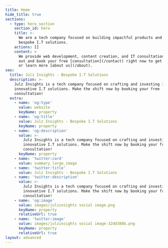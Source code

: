 ```yaml
---
title: Home
hide_title: true
sections:
  - type: hero_section
    section_id: hero
    title: >-
      We are a tech company focused on building impactful products and providing
      bespoke I.T solutions.
    actions: []
    content: >
      We provide web development, content creation, and IT consultation. Reach
      out and book your free [consultation](/contact) right now to get started
      or learn more [about us](/about).
seo:
  title: Julz Insights - Bespoke I.T Solutions
  description: >-
    Julz Insights is a tech company focused on crafting and investing in
    innovative I.T solutions. Make the shift now by booking your free
    consultation!
  extra:
    - name: 'og:type'
      value: website
      keyName: property
    - name: 'og:title'
      value: Julz Insights - Bespoke I.T Solutions
      keyName: property
    - name: 'og:description'
      value: >-
        Julz Insights is a tech company focused on crafting and investing in
        innovative I.T solutions. Make the shift now by booking your free
        consultation!
      keyName: property
    - name: 'twitter:card'
      value: summary_large_image
    - name: 'twitter:title'
      value: Julz Insights - Bespoke I.T Solutions
    - name: 'twitter:description'
      value: >-
        Julz Insights is a tech company focused on crafting and investing in
        innovative I.T solutions. Make the shift now by booking your free
        consultation!
    - name: 'og:image'
      value: images/julzinsights social image.png
      keyName: property
      relativeUrl: true
    - name: 'twitter:image'
      value: images/julzinsights social image-32dd388b.png
      keyName: property
      relativeUrl: true
layout: advanced
---
```

